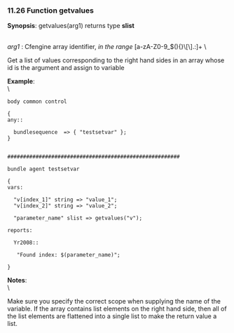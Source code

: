 ### 11.26 Function getvalues

**Synopsis**: getvalues(arg1) returns type **slist**

\
 *arg1* : Cfengine array identifier, *in the range*
[a-zA-Z0-9\_\$(){}\\[\\].:]+ \

Get a list of values corresponding to the right hand sides in an array
whose id is the argument and assign to variable

**Example**:\
 \

    body common control

    {
    any::

      bundlesequence  => { "testsetvar" };   
    }


    #######################################################

    bundle agent testsetvar

    {
    vars:

      "v[index_1]" string => "value_1";
      "v[index_2]" string => "value_2";

      "parameter_name" slist => getvalues("v");

    reports:

      Yr2008::

       "Found index: $(parameter_name)";

    }

**Notes**:\
 \

Make sure you specify the correct scope when supplying the name of the
variable. If the array contains list elements on the right hand side,
then all of the list elements are flattened into a single list to make
the return value a list.
